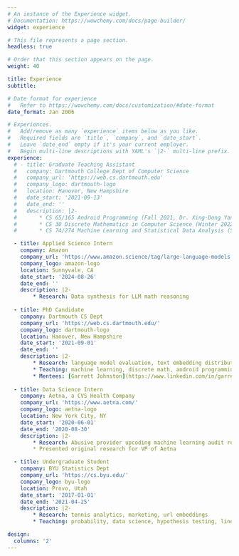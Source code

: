 ```yaml
---
# An instance of the Experience widget.
# Documentation: https://wowchemy.com/docs/page-builder/
widget: experience

# This file represents a page section.
headless: true

# Order that this section appears on the page.
weight: 40

title: Experience
subtitle:

# Date format for experience
#   Refer to https://wowchemy.com/docs/customization/#date-format
date_format: Jan 2006

# Experiences.
#   Add/remove as many `experience` items below as you like.
#   Required fields are `title`, `company`, and `date_start`.
#   Leave `date_end` empty if it's your current employer.
#   Begin multi-line descriptions with YAML's `|2-` multi-line prefix.
experience:
  # - title: Graduate Teaching Assistant
  #   company: Dartmouth College Dept of Computer Science
  #   company_url: 'https://web.cs.dartmouth.edu'
  #   company_logo: dartmouth-logo
  #   location: Hanover, New Hampshire
  #   date_start: '2021-09-13'
  #   date_end: ''
  #   description: |2-
  #       * CS 65/165 Android Programming (Fall 2021, Dr. Xing-Dong Yang)
  #       * CS 30 Discrete Mathematics in Computer Science (Winter 2022, Dr. Hsien-Chih Chang)
  #       * CS 74/274 Machine Learning and Statistical Data Analysis (Spring 2022, Dr. Sarah Masud Preum)

  - title: Applied Science Intern
    company: Amazon
    company_url: 'https://www.amazon.science/tag/large-language-models'
    company_logo: amazon-logo
    location: Sunnyvale, CA
    date_start: '2024-08-26'
    date_end: ''
    description: |2-
        * Research: Data synthesis for LLM math reasoning
  
  - title: PhD Candidate
    company: Dartmouth CS Dept
    company_url: 'https://web.cs.dartmouth.edu/'
    company_logo: dartmouth-logo
    location: Hanover, New Hampshire
    date_start: '2021-09-01'
    date_end: ''
    description: |2-
        * Research: language model evaluation, text embedding distributions, semantic information processing
        * Teaching: machine learning, discrete math, android programming
        * Mentees: [Garrett Johnston](https://www.linkedin.com/in/garrettmjohnston/)
  
  - title: Data Science Intern
    company: Aetna, a CVS Health Company
    company_url: 'https://www.aetna.com/'
    company_logo: aetna-logo
    location: New York City, NY
    date_start: '2020-06-01'
    date_end: '2020-08-30'
    description: |2-
        * Research: Abusive provider upcoding machine learning audit recommandation system
        * Presented original research for VP of Aetna

  - title: Undergraduate Student
    company: BYU Statistics Dept
    company_url: 'https://cs.byu.edu/'
    company_logo: byu-logo
    location: Provo, Utah
    date_start: '2017-01-01'
    date_end: '2021-04-25'
    description: |2-
        * Research: tennis analytics, marketing, url embeddings
        * Teaching: probability, data science, hypothesis testing, linear regression

design:
  columns: '2'
---
```

